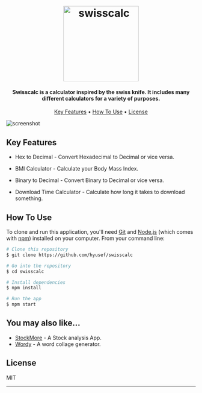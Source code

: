 
<h1 align="center">


  <br>
  <a href="https://swisscalc.netlify.app/"><img src="https://user-images.githubusercontent.com/61304986/174495678-741abd9b-a120-4779-bb9c-0c6a22b302b6.png" alt="swisscalc" width="200"></a>

</h1>

<h4 align="center">Swisscalc is a calculator inspired by the swiss knife. It includes many different calculators for a variety of purposes.</h4>



<p align="center">
  <a href="#key-features">Key Features</a> •
  <a href="#how-to-use">How To Use</a> •
  <a href="#license">License</a>
</p>

![screenshot](https://user-images.githubusercontent.com/61304986/172940259-10e1fd13-dc5a-4fc1-a4b4-f90fed073492.gif)

## Key Features

 
* Hex to Decimal - Convert Hexadecimal to Decimal or vice versa.

* BMI Calculator - Calculate your Body Mass Index.
* Binary to Decimal - Convert Binary to Decimal or vice versa.
* Download Time Calculator - Calculate how long it takes to download something.




## How To Use

To clone and run this application, you'll need [Git](https://git-scm.com) and [Node.js](https://nodejs.org/en/download/) (which comes with [npm](http://npmjs.com)) installed on your computer. From your command line:

```bash
# Clone this repository
$ git clone https://github.com/hyusef/swisscalc

# Go into the repository
$ cd swisscalc

# Install dependencies
$ npm install

# Run the app
$ npm start
```







## You may also like...

- [StockMore](https://github.com/hyusef/stockmore) - A Stock analysis App.
- [Wordy](https://github.com/hyusef/wordy) - A word collage generator. 

## License

MIT

---



